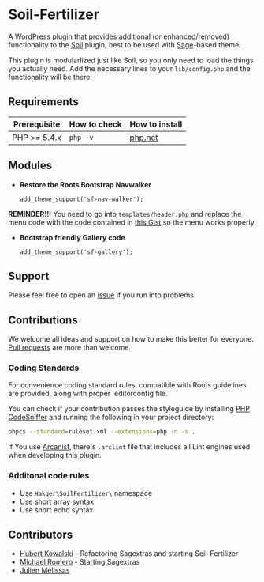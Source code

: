 # Soil-Fertilizer

A WordPress plugin that provides additional (or enhanced/removed) functionality
to the [Soil](https://roots.io/plugins/soil) plugin, best to be used with
[Sage](https://roots.io/sage)-based theme.

This plugin is modularlized just like Soil, so you only need to load the things
you actually need. Add the necessary lines to your `lib/config.php` and the
functionality will be there.

## Requirements

| Prerequisite | How to check | How to install |
| ------------ | ------------ | -------------- |
| PHP >= 5.4.x | `php -v`     | [php.net](http://php.net/manual/en/install.php)|

## Modules

* **Restore the Roots Bootstrap Navwalker**

  `add_theme_support('sf-nav-walker');`

**REMINDER!!!** You need to go into `templates/header.php` and replace the menu
code with the code contained in
[this Gist](https://gist.github.com/johnny-bit/cc8840f148da01c2af52) so the menu
works properly.

* **Bootstrap friendly Gallery code**

  `add_theme_support('sf-gallery');`

## Support

Please feel free to open an
[issue](https://github.com/hakger/soil-fertilizer/issues)
if you run into problems.

## Contributions

We welcome all ideas and support on how to make this better for everyone.
[Pull requests](https://github.com/hakger/soil-fertilizer/pulls) are more than
welcome.

### Coding Standards

For convenience coding standard rules, compatible with Roots guidelines are
provided, along with proper .editorconfig file.

You can check if your contribution passes the styleguide by installing
[PHP CodeSniffer](https://github.com/squizlabs/PHP_CodeSniffer) and running the
following in your project directory:

```bash
phpcs --standard=ruleset.xml --extensions=php -n -s .
```

If You use [Arcanist](http://phabricator.org/applications/arcanist/), there's
`.arclint` file that includes all Lint engines used when developing this plugin.

### Additonal code rules

* Use `Hakger\SoilFertilizer\` namespace
* Use short array syntax
* Use short echo syntax


## Contributors


 - [Hubert Kowalski](https://github.com/johnny-bit) - Refactoring Sagextras and
starting Soil-Fertilizer
 - [Michael Romero](https://github.com/storm2k) - Starting Sagextras
 - [Julien Melissas](https://github.com/JulienMelissas)
